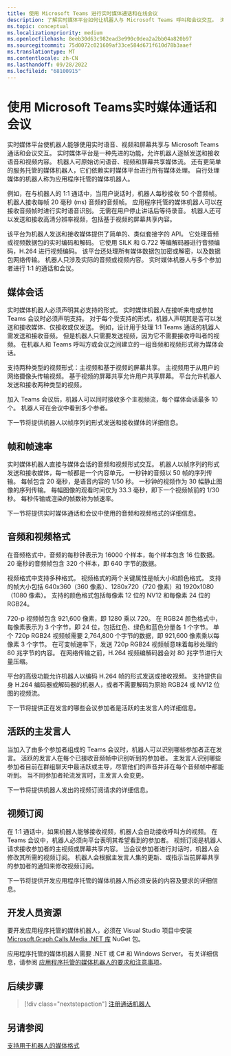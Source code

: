 ```yaml
---
title: 使用 Microsoft Teams 进行实时媒体通话和在线会议
description: 了解实时媒体平台如何让机器人与 Microsoft Teams 呼叫和会议交互。 浏览、媒体会话、帧和帧速率、音频和视频格式、活动扬声器、视频订阅。
ms.topic: conceptual
ms.localizationpriority: medium
ms.openlocfilehash: 8eeb30d63c982ead3e990c0dea2a2bb04a820b97
ms.sourcegitcommit: 75d0072c021609af33ce584d671f610d78b3aaef
ms.translationtype: MT
ms.contentlocale: zh-CN
ms.lasthandoff: 09/28/2022
ms.locfileid: "68100915"
---
```

# <a name="real-time-media-calls-and-meetings-with-microsoft-teams"></a>使用 Microsoft Teams实时媒体通话和会议

实时媒体平台使机器人能够使用实时语音、视频和屏幕共享与 Microsoft Teams 通话和会议交互。 实时媒体平台是一种先进的功能，允许机器人逐帧发送和接收语音和视频内容。 机器人可原始访问语音、视频和屏幕共享媒体流。 还有更简单的服务托管的媒体机器人，它们依赖实时媒体平台进行所有媒体处理。 自行处理媒体的机器人称为应用程序托管的媒体机器人。

例如，在与机器人的 1:1 通话中，当用户说话时，机器人每秒接收 50 个音频帧。 机器人接收每帧 20 毫秒 (ms) 音频的音频帧。 应用程序托管的媒体机器人可以在接收音频帧时进行实时语音识别。 无需在用户停止讲话后等待录音。 机器人还可以发送和接收高清分辨率视频，包括基于视频的屏幕共享内容。

该平台为机器人发送和接收媒体提供了简单的、类似套接字的 API。 它处理音频或视频数据包的实时编码和解码。 它使用 SILK 和 G.722 等编解码器进行音频编码，H.264 进行视频编码。 该平台还处理所有媒体数据包加密或解密，以及数据包网络传输。 机器人只涉及实际的音频或视频内容。 实时媒体机器人与多个参加者进行 1:1 的通话和会议。

## <a name="media-session"></a>媒体会话

实时媒体机器人必须声明其必支持的形式。 实时媒体机器人在接听来电或参加 Teams 会议时必须声明支持。 对于每个受支持的形式，机器人声明其是否可以发送和接收媒体、仅接收或仅发送。 例如，设计用于处理 1:1 Teams 通话的机器人需发送和接收音频。 但是机器人只需要发送视频，因为它不需要接收呼叫者的视频。 在机器人和 Teams 呼叫方或会议之间建立的一组音频和视频形式称为媒体会话。

支持两种类型的视频形式：主视频和基于视频的屏幕共享。 主视频用于从用户的网络摄像头传输视频。 基于视频的屏幕共享允许用户共享屏幕。 平台允许机器人发送和接收两种类型的视频。

加入 Teams 会议后，机器人可以同时接收多个主视频流，每个媒体会话最多 10 个。 机器人可在会议中看到多个参者。

下一节将提供机器人以帧序列的形式发送和接收媒体的详细信息。

## <a name="frames-and-frame-rate"></a>帧和帧速率

实时媒体机器人直接与媒体会话的音频和视频形式交互。 机器人以帧序列的形式发送和接收媒体，每一帧都是一个内容单元。 一秒钟的音频以 50 帧的序列传输。 每帧包含 20 毫秒，是语音内容的 1/50 秒。 一秒钟的视频作为 30 幅静止图像的序列传输。 每幅图像的观看时间仅为 33.3 毫秒，即下一个视频帧前的 1/30 秒。 每秒传输或渲染的帧数称为帧速率。

下一节将提供实时媒体通话和会议中使用的音频和视频格式的详细信息。

## <a name="audio-and-video-format"></a>音频和视频格式

在音频格式中，音频的每秒钟表示为 16000 个样本，每个样本包含 16 位数据。 20 毫秒的音频帧包含 320 个样本，即 640 字节的数据。

视频格式中支持多种格式。 视频格式的两个关键属性是帧大小和颜色格式。 支持的帧大小包括 640x360（360 像素）、1280x720（720 像素）和 1920x1080（1080 像素）。 支持的颜色格式包括每像素 12 位的 NV12 和每像素 24 位的 RGB24。

720-p 视频帧包含 921,600 像素，即 1280 乘以 720。 在 RGB24 颜色格式中，每像素表示为 3 个字节，即 24 位，包括红色、绿色和蓝色分量各 1 个字节。 单个 720p RGB24 视频帧需要 2,764,800 个字节的数据，即 921,600 像素乘以每像素 3 个字节。 在可变帧速率下，发送 720p RGB24 视频帧意味着每秒处理约 80 兆字节的内容。 在网络传输之前，H.264 视频编解码器会对 80 兆字节进行大量压缩。

平台的高级功能允许机器人以编码 H.264 帧的形式发送或接收视频。 支持提供自身 H.264 编码器或解码器的机器人，或者不需要解码为原始 RGB24 或 NV12 位图的视频流。

下一节将提供正在发言的哪些会议参加者是活跃的主发言人的详细信息。

## <a name="active-and-dominant-speakers"></a>活跃的主发言人

当加入了由多个参加者组成的 Teams 会议时，机器人可以识别哪些参加者正在发言。 活跃的发言人在每个已接收音频帧中识别听到的参加者。 主发言人识别哪些参加者目前在群组聊天中最活跃或主导，尽管他们的声音并非在每个音频帧中都能听到。 当不同参加者轮流发言时，主发言人会变更。

下一节将提供机器人发出的视频订阅请求的详细信息。

## <a name="video-subscription"></a>视频订阅

在 1:1 通话中，如果机器人能够接收视频，机器人会自动接收呼叫方的视频。 在 Teams 会议中，机器人必须向平台表明其希望看到的参加者。 视频订阅是机器人请求接收参加者的主视频或屏幕共享内容。 当会议参加者进行对话时，机器人会修改其所需的视频订阅。 机器人会根据主发言人集的更新、或指示当前屏幕共享的参加者的通知来修改视频订阅。

下一节将提供开发应用程序托管的媒体机器人所必须安装的内容及要求的详细信息。

## <a name="developer-resources"></a>开发人员资源

要开发应用程序托管的媒体机器人，必须在 Visual Studio 项目中安装 [Microsoft.Graph.Calls.Media .NET 库](https://www.nuget.org/packages/Microsoft.Graph.Communications.Calls.Media/) NuGet 包。

应用程序托管的媒体机器人需要 .NET 或 C# 和 Windows Server。 有关详细信息，请参阅 [应用程序托管的媒体机器人的要求和注意事项](requirements-considerations-application-hosted-media-bots.md#c-or-net-and-windows-server-for-development)。

## <a name="next-step"></a>后续步骤

> [!div class="nextstepaction"]
> [注册通话机器人](~/bots/calls-and-meetings/registering-calling-bot.md)

## <a name="see-also"></a>另请参阅

[支持用于机器人的媒体格式](~/resources/media-formats.md)
